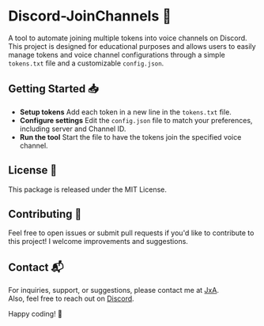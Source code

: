 # Discord-JoinChannels 🚀
A tool to automate joining multiple tokens into voice channels on Discord. This project is designed for educational purposes and allows users to easily manage tokens and voice channel configurations through a simple `tokens.txt` file and a customizable `config.json`.
## Getting Started 📥
- **Setup tokens** Add each token in a new line in the `tokens.txt` file.
- **Configure settings** Edit the `config.json` file to match your preferences, including server and Channel ID.
- **Run the tool** Start the file to have the tokens join the specified voice channel.
## License 📜
This package is released under the MIT License.
## Contributing 🤝
Feel free to open issues or submit pull requests if you'd like to contribute to this project! I welcome improvements and suggestions.
## Contact 📬
For inquiries, support, or suggestions, please contact me at [JxA](https://jxa.world).  
Also, feel free to reach out on [Discord](https://discord.gg/gi).

Happy coding! 🎉
